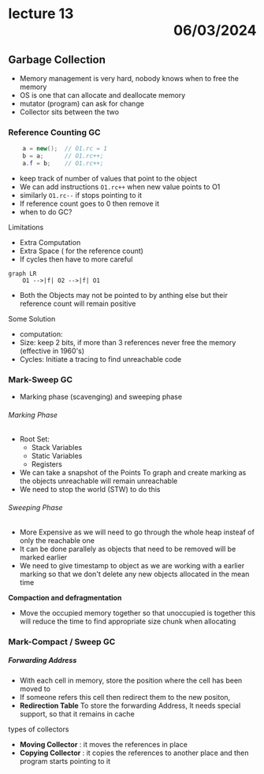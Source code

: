 # lecture 13 <div style="text-align:right"> 06/03/2024 </div>

## Garbage Collection

- Memory management is very hard, nobody knows when to free the memory
- OS is one that can allocate and deallocate memory
- mutator (program) can ask for change
- Collector sits between the two

### Reference Counting GC

```java
    a = new();  // O1.rc = 1
    b = a;      // O1.rc++;
    a.f = b;    // O1.rc++;
```

- keep track of number of values that point to the object
- We can add instructions `O1.rc++` when new value points to O1 
- similarly `O1.rc--` if stops pointing to it 
- If reference count goes to 0 then remove it 
- when to do GC?

Limitations
- Extra Computation
- Extra Space ( for the reference count)
- If cycles then have to more careful 

```mermaid
graph LR
    O1 -->|f| O2 -->|f| O1
```

- Both the Objects may not be pointed to by anthing else but their reference count will remain positive

Some Solution
- computation: 
- Size: keep 2 bits, if more than 3 references never free the memory (effective in 1960's)
- Cycles: Initiate a tracing to find unreachable code

### Mark-Sweep GC
- Marking phase (scavenging) and sweeping phase

###### Marking Phase
- Root Set:
    * Stack Variables
    * Static Variables
    * Registers
- We can take a snapshot of the Points To graph and create marking as the objects unreachable will remain unreachable
- We need to stop the world (STW) to do this

###### Sweeping Phase
- More Expensive as we will need to go through the whole heap insteaf of only the reachable one
- It can be done parallely as objects that need to be removed will be marked earlier
- We need to give timestamp to object as we are working with a earlier marking so that we don't delete any new objects allocated in the mean time


**Compaction and defragmentation**
- Move the occupied memory together so that unoccupied is together this will reduce the time to find appropriate size chunk when allocating 

### Mark-Compact / Sweep GC
##### Forwarding Address
- With each cell in memory, store the position where the cell has been moved to 
- If someone refers this cell then redirect them to the new positon, 
- **Redirection Table** To store the forwarding Address, It needs special support, so that it remains in cache


types of collectors
- **Moving Collector** : it moves the references in place
- **Copying Collector** : it copies the references to another place and then program starts pointing to it 
